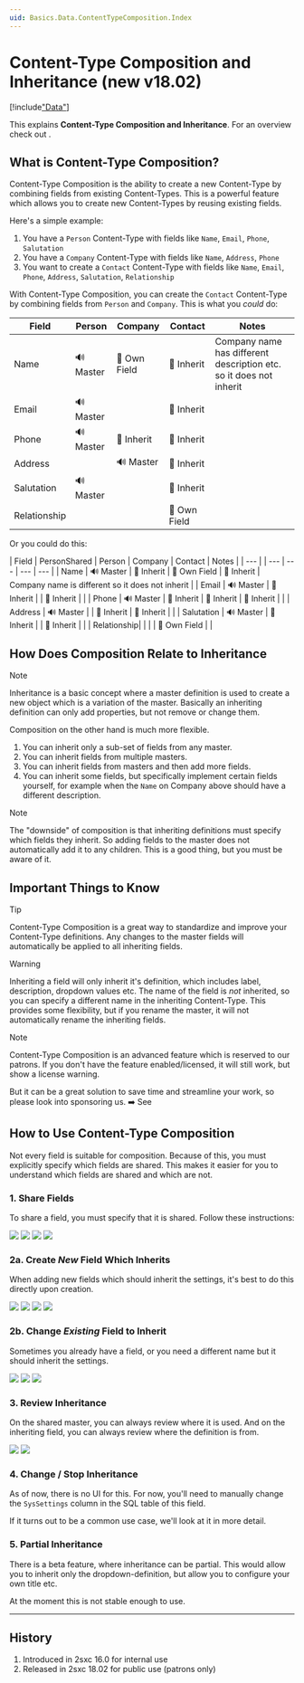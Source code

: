 ```yaml
---
uid: Basics.Data.ContentTypeComposition.Index
---
```

# Content-Type Composition and Inheritance (new v18.02)

[!include["Data"](~/pages/basics/data/_shared-content-types.md)]

This explains **Content-Type Composition and Inheritance**.
For an overview check out [](xref:Basics.Data.Index).


## What is Content-Type Composition?

Content-Type Composition is the ability to create a new Content-Type by combining fields from existing Content-Types.
This is a powerful feature which allows you to create new Content-Types by reusing existing fields.

Here's a simple example:

1. You have a `Person` Content-Type with fields like `Name`, `Email`, `Phone`, `Salutation`
1. You have a `Company` Content-Type with fields like `Name`, `Address`, `Phone`
1. You want to create a `Contact` Content-Type with fields like `Name`, `Email`, `Phone`, `Address`, `Salutation`, `Relationship`

With Content-Type Composition, you can create the `Contact` Content-Type by combining fields from `Person` and `Company`.
This is what you _could_ do:

| Field       | Person    | Company       | Contact     | Notes |
| ---         | ---       | ---           | ---         | --- |
| Name        | 🔊 Master | 🚫 Own Field  | 🔗 Inherit | Company name has different description etc. so it does not inherit |
| Email       | 🔊 Master |               | 🔗 Inherit | |
| Phone       | 🔊 Master | 🔗 Inherit    | 🔗 Inherit | |
| Address     |           | 🔊 Master     | 🔗 Inherit | |
| Salutation  | 🔊 Master |               | 🔗 Inherit | |
| Relationship|           |               | 🚫 Own Field | |

Or you could do this:

| Field       | PersonShared  | Person      | Company     | Contact     | Notes |
| ---         |               | ---         | ---         | ---         | --- |
| Name        | 🔊 Master     | 🔗 Inherit | 🚫 Own Field | 🔗 Inherit | Company name is different so it does not inherit |
| Email       | 🔊 Master     | 🔗 Inherit |              | 🔗 Inherit | |
| Phone       | 🔊 Master     | 🔗 Inherit | 🔗 Inherit   | 🔗 Inherit | |
| Address     | 🔊 Master     |            | 🔗 Inherit   | 🔗 Inherit | |
| Salutation  | 🔊 Master     | 🔗 Inherit |              | 🔗 Inherit | |
| Relationship|               |            |              | 🚫 Own Field | |


## How Does Composition Relate to Inheritance

> [!NOTE]
> Inheritance is a basic concept where a master definition is used to create a new object which is a variation of the master.
> Basically an inheriting definition can only add properties, but not remove or change them.

Composition on the other hand is much more flexible.

1. You can inherit only a sub-set of fields from any master.
1. You can inherit fields from multiple masters.
1. You can inherit fields from masters and then add more fields.
1. You can inherit some fields, but specifically implement certain fields yourself, for example when the `Name` on Company above should have a different description.

> [!NOTE]
> The "downside" of composition is that inheriting definitions
> must specify which fields they inherit.
> So adding fields to the master does not automatically add it to any children.
> This is a good thing, but you must be aware of it.


## Important Things to Know

> [!TIP]
> Content-Type Composition is a great way to standardize and improve your Content-Type definitions.
> Any changes to the master fields will automatically be applied to all inheriting fields.

> [!WARNING]
> Inheriting a field will only inherit it's definition, which includes label, description, dropdown values etc.
> The name of the field is _not_ inherited, so you can specify a different name in the inheriting Content-Type.
> This provides some flexibility, but if you rename the master, it will not automatically rename the inheriting fields.

> [!NOTE]
> Content-Type Composition is an advanced feature which is reserved to our patrons.
> If you don't have the feature enabled/licensed, it will still work, but show a license warning.
>
> But it can be a great solution to save time and streamline your work, so please look into sponsoring us.
> ➡️ See [](xref:Patrons.Site)


## How to Use Content-Type Composition

Not every field is suitable for composition.
Because of this, you must explicitly specify which fields are shared.
This makes it easier for you to understand which fields are shared and which are not.

### 1. Share Fields

To share a field, you must specify that it is shared. Follow these instructions:

<div gallery="share">
  <img src="./assets/share-01.jpg">
  <img src="./assets/share-02.jpg">
  <img src="./assets/share-03.jpg">
  <img src="./assets/share-04.jpg">
<div>

### 2a. Create _New_ Field Which Inherits

When adding new fields which should inherit the settings, it's best to do this directly upon creation.

<div gallery="new-inherit">
  <img src="./assets/new-inherit-01.jpg">
  <img src="./assets/new-inherit-02.jpg">
  <img src="./assets/new-inherit-03.jpg">
  <img src="./assets/new-inherit-04.jpg">
<div>

### 2b. Change _Existing_ Field to Inherit

Sometimes you already have a field, or you need a different name but it should inherit the settings.

<div gallery="existing-inherit">
  <img src="./assets/existing-inherit-01.jpg">
  <img src="./assets/existing-inherit-02.jpg">
  <img src="./assets/existing-inherit-03.jpg">
</div>

### 3. Review Inheritance

On the shared master, you can always review where it is used.
And on the inheriting field, you can always review where the definition is from.

<div gallery="review-inherit">
  <img src="./assets/review-source.jpg">
  <img src="./assets/review-targets.jpg">
</div>

### 4. Change / Stop Inheritance

As of now, there is no UI for this.
For now, you'll need to manually change the `SysSettings` column in the SQL table of this field.

If it turns out to be a common use case, we'll look at it in more detail.

### 5. Partial Inheritance

There is a beta feature, where inheritance can be partial.
This would allow you to inherit only the dropdown-definition, but allow you to configure your own title etc.

At the moment this is not stable enough to use.

---

## History

1. Introduced in 2sxc 16.0 for internal use
1. Released in 2sxc 18.02 for public use (patrons only)

